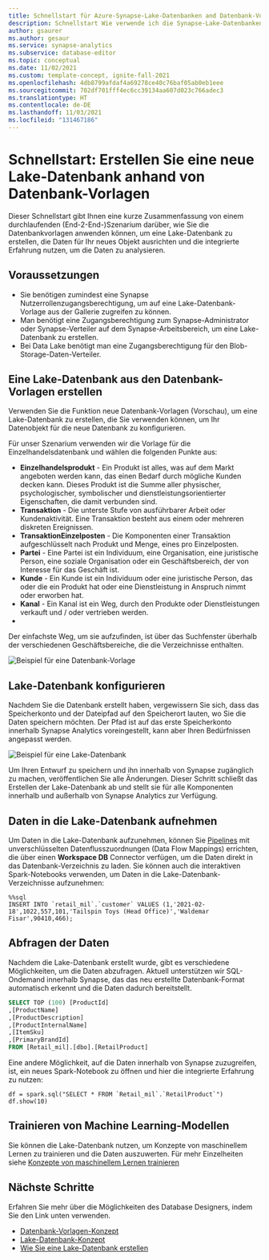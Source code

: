 ```yaml
---
title: Schnellstart für Azure-Synapse-Lake-Datenbanken and Datenbank-Vorlagen
description: Schnellstart Wie verwende ich die Synapse-Lake-Datenbanken und die Datenbank-Vorlagen
author: gsaurer
ms.author: gesaur
ms.service: synapse-analytics
ms.subservice: database-editor
ms.topic: conceptual
ms.date: 11/02/2021
ms.custom: template-concept, ignite-fall-2021
ms.openlocfilehash: 4db8799afdaf4a69278ce40c76baf05ab0eb1eee
ms.sourcegitcommit: 702df701fff4ec6cc39134aa607d023c766adec3
ms.translationtype: HT
ms.contentlocale: de-DE
ms.lasthandoff: 11/03/2021
ms.locfileid: "131467186"
---
```

# <a name="quickstart-create-a-new-lake-database-leveraging-database-templates"></a>Schnellstart: Erstellen Sie eine neue Lake-Datenbank anhand von Datenbank-Vorlagen

Dieser Schnellstart gibt Ihnen eine kurze Zusammenfassung von einem durchlaufenden (End-2-End-)Szenarium darüber, wie Sie die Datenbankvorlagen anwenden können, um eine Lake-Datenbank zu erstellen, die Daten für Ihr neues Objekt ausrichten und die integrierte Erfahrung nutzen, um die Daten zu analysieren. 

## <a name="prerequisites"></a>Voraussetzungen
- Sie benötigen zumindest eine Synapse Nutzerrollenzugangsberechtigung, um auf eine Lake-Datenbank-Vorlage aus der Gallerie zugreifen zu können.
- Man benötigt eine Zugangsberechtigung zum Synapse-Administrator oder Synapse-Verteiler auf dem Synapse-Arbeitsbereich, um eine Lake-Datenbank zu erstellen.
- Bei Data Lake benötigt man eine Zugangsberechtigung für den Blob-Storage-Daten-Verteiler.

## <a name="create-a-lake-database-from-database-templates"></a>Eine Lake-Datenbank aus den Datenbank-Vorlagen erstellen

Verwenden Sie die Funktion neue Datenbank-Vorlagen (Vorschau), um eine Lake-Datenbank zu erstellen, die Sie verwenden können, um Ihr Datenobjekt für die neue Datenbank zu konfigurieren. 

Für unser Szenarium verwenden wir die Vorlage für die Einzelhandelsdatenbank und wählen die folgenden Punkte aus: 
 - **Einzelhandelsprodukt** - Ein Produkt ist alles, was auf dem Markt angeboten werden kann, das einen Bedarf durch  mögliche Kunden decken kann. Dieses Produkt ist die Summe aller physischer, psychologischer, symbolischer und dienstleistungsorientierter Eigenschaften, die damit verbunden sind.
 - **Transaktion** - Die unterste Stufe von ausführbarer Arbeit oder Kundenaktivität.
Eine Transaktion besteht aus einem oder mehreren diskreten Ereignissen.
 - **TransaktionEinzelposten** - Die Komponenten einer Transaktion aufgeschlüsselt nach Produkt und Menge, eines pro Einzelposten.
 - **Partei** - Eine Partei ist ein Individuum, eine Organisation, eine juristische Person, eine soziale Organisation oder ein Geschäftsbereich, der von Interesse für das Geschäft ist.
 - **Kunde** - Ein Kunde ist ein Individuum oder eine juristische Person, das oder die ein Produkt hat oder eine Dienstleistung in Anspruch nimmt oder erworben hat.
 - **Kanal** - Ein Kanal ist ein Weg, durch den Produkte oder Dienstleistungen verkauft und / oder vertrieben werden.
 - 
Der einfachste Weg, um sie aufzufinden, ist über das Suchfenster überhalb der verschiedenen Geschäftsbereiche, die die Verzeichnisse enthalten. 
 
![Beispiel für eine Datenbank-Vorlage](./media/quick-start-create-lake-database/model-example.png)

 
## <a name="configure-lake-database"></a>Lake-Datenbank konfigurieren
 
Nachdem Sie die Datenbank erstellt haben, vergewissern Sie sich, dass das Speicherkonto und der Dateipfad auf den Speicherort lauten, wo Sie die Daten speichern möchten. Der Pfad ist auf das erste Speicherkonto innerhalb Synapse Analytics voreingestellt, kann aber Ihren Bedürfnissen angepasst werden. 
  
 ![Beispiel für eine Lake-Datenbank](./media/quick-start-create-lake-database/lake-database-example.png)
 
Um Ihren Entwurf zu speichern und ihn innerhalb von Synapse zugänglich zu machen, veröffentlichen Sie alle Änderungen. Dieser Schritt schließt das Erstellen der Lake-Datenbank ab und stellt sie für alle Komponenten innerhalb und außerhalb von Synapse Analytics zur Verfügung. 

## <a name="ingest-data-to-lake-database"></a>Daten in die Lake-Datenbank aufnehmen

Um Daten in die Lake-Datenbank aufzunehmen, können Sie [Pipelines](../data-integration/data-integration-data-lake.md) mit unverschlüsselten Datenflusszuordnungen (Data Flow Mappings) errichten, die über einen **Workspace DB** Connector verfügen, um die Daten direkt in das Datenbank-Verzeichnis zu laden. Sie können auch die interaktiven Spark-Notebooks verwenden, um Daten in die Lake-Datenbank-Verzeichnisse aufzunehmen:

```Spark
%%sql
INSERT INTO `retail_mil`.`customer` VALUES (1,'2021-02-18',1022,557,101,'Tailspin Toys (Head Office)','Waldemar Fisar',90410,466);
```

## <a name="query-the-data"></a>Abfragen der Daten

Nachdem die Lake-Datenbank erstellt wurde, gibt es verschiedene Möglichkeiten, um die Daten abzufragen. Aktuell unterstützen wir SQL-Ondemand innerhalb Synapse, das das neu erstellte Datenbank-Format automatisch erkennt und die Daten dadurch bereitstellt. 

```sql
SELECT TOP (100) [ProductId]
,[ProductName]
,[ProductDescription]
,[ProductInternalName]
,[ItemSku]
,[PrimaryBrandId]
FROM [Retail_mil].[dbo].[RetailProduct]
```

Eine andere Möglichkeit, auf die Daten innerhalb von Synapse zuzugreifen, ist, ein neues Spark-Notebook zu öffnen und hier die integrierte Erfahrung zu nutzen:

```spark
df = spark.sql("SELECT * FROM `Retail_mil`.`RetailProduct`")
df.show(10)
```

## <a name="train-machine-learning-models"></a>Trainieren von Machine Learning-Modellen

Sie können die Lake-Datenbank nutzen, um Konzepte von maschinellem Lernen zu trainieren und die Daten auszuwerten. Für mehr Einzelheiten siehe [Konzepte von maschinellem Lernen trainieren](../machine-learning/tutorial-automl.md) 

## <a name="next-steps"></a>Nächste Schritte

Erfahren Sie mehr über die Möglichkeiten des Database Designers, indem Sie den Link unten verwenden.
 - [Datenbank-Vorlagen-Konzept](concepts-database-templates.md)
 - [Lake-Datenbank-Konzept](concepts-lake-database.md)
 - [Wie Sie eine Lake-Datenbank erstellen](create-empty-lake-database.md)
